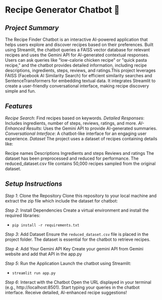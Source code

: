 # Recipe Generator Chatbot 🍳 #
## ***Project Summary*** ##
The Recipe Finder Chatbot is an interactive AI-powered application that helps users explore and discover recipes based on their preferences. Built using Streamlit, the chatbot queries a FAISS vector database for relevant recipes and uses the Gemini API for AI-generated contextual responses. Users can ask queries like "low-calorie chicken recipe" or "quick pasta recipe," and the chatbot provides detailed information, including recipe descriptions, ingredients, steps, reviews, and ratings.This project leverages FAISS (Facebook AI Similarity Search) for efficient similarity searches and SentenceTransformers for embedding textual data. It integrates Streamlit to create a user-friendly conversational interface, making recipe discovery simple and fun.

## ***Features*** ##
*Recipe Search*: Find recipes based on keywords.
*Detailed Responses*: Includes ingredients, number of steps, reviews, ratings, and more.
*AI-Enhanced Results*: Uses the Gemini API to provide AI-generated summaries.
*Conversational Interface*: A chatbot-like interface for an engaging user experience.
*Dataset*
The project uses a dataset of recipes containing details like:

Recipe names
Descriptions
Ingredients and steps
Reviews and ratings
The dataset has been preprocessed and reduced for performance. The reduced_dataset.csv file contains 50,000 recipes sampled from the original dataset.

## ***Setup Instructions*** ##
*Step 1*: Clone the Repository
Clone this repository to your local machine and extract the zip file which include the dataset for chatbot:

*Step 2*: Install Dependencies
Create a virtual environment and install the required libraries:
- `pip install -r requirements.txt`

*Step 3*: Add Dataset
Ensure the `reduced_dataset.csv` file is placed in the project folder. The dataset is essential for the chatbot to retrieve recipes.

*Step 4*: Add Your Gemini API Key
Create your gemini API from Gemini website and add that API in the app.py

*Step 5*: Run the Application
Launch the chatbot using Streamlit:
- `streamlit run app.py`

*Step 6*: Interact with the Chatbot
Open the URL displayed in your terminal (e.g., http://localhost:8501).
Start typing your queries in the chatbot interface.
Receive detailed, AI-enhanced recipe suggestions!
